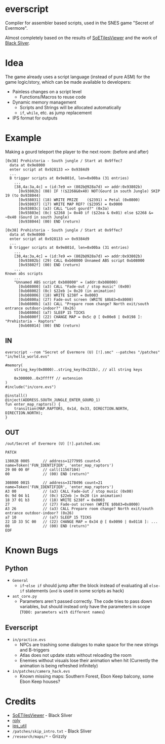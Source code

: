 # everscript
Compiler for assembler based scripts, used in the SNES game "Secret of Evermore".

Almost completely based on the results of [SoETilesViewer](https://github.com/black-sliver/SoETilesViewer) and the work of [Black Sliver](https://github.com/black-sliver).

# Idea
The game already uses a script language (instead of pure ASM) for the game logic/story, which can be made available to developers:

- Painless changes on a script level
  - Functions/Macros to reuse code
- Dynamic memory management
  - Scripts and Strings will be allocated automatically
  - `if`, `while`, etc. as jump replacement
- IPS format for outputs

# Example
Making a gourd teleport the player to the next room: (before and after)

```
[0x38] Prehistoria - South jungle / Start at 0x9ffec7
  data at 0x9e8000
  enter script at 0x928133 => 0x9384d9
  ...
  B trigger scripts at 0x9e801d, len=0x00ba (31 entries)
    ...
    [38,4a:3a,4c] = (id:7e9 => (802b@928a7d) => addr:0x93802b)
      [0x93802b] (08) IF !($2268&0x40) NOT(Gourd in south Jungle) SKIP 19 (to 0x938044)
      [0x938031] (18) WRITE PRIZE    ($2391) = Petal (0x0800)
      [0x938037] (17) WRITE MAP REF? ($2395) = 0x0000
      [0x93803c] (a3) CALL "Loot gourd?" (0x3a)
      [0x93803e] (0c) $2268 |= 0x40 if ($22ea & 0x01) else $2268 &= ~0x40 (Gourd in south Jungle)
      [0x938044] (00) END (return)
```
```
[0x38] Prehistoria - South jungle / Start at 0x9ffec7
  data at 0x9e8000
  enter script at 0x928133 => 0x9384d9
  ...
  B trigger scripts at 0x9e801d, len=0x00ba (31 entries)
    ...
    [38,4a:3a,4c] = (id:7e9 => (802b@928a7d) => addr:0x93802b)
      [0x93802b] (29) CALL 0xb08000 Unnamed ABS script 0xb08000
      [0x93802f] (00) END (return)
    ...
Known abs scripts
    ...
    "Unnamed ABS script 0xb08000" = (addr:0xb08000)
      [0xb08000] (a3) CALL "Fade-out / stop music" (0x00)
      [0xb08002] (0c) $22eb |= 0x20 (in animation)
      [0xb08006] (18) WRITE $238f = 0x0003
      [0xb0800a] (27) Fade-out screen (WRITE $0b83=0x8000)
      [0xb0800b] (a3) CALL "Prepare room change? North exit/south entrance outdoor-indoor?" (0x26)
      [0xb0800d] (a7) SLEEP 15 TICKS
      [0xb0800f] (22) CHANGE MAP = 0x5c @ [ 0x00e8 | 0x0198 ]: "Prehistoria - Raptors"
      [0xb08014] (00) END (return)
```
## IN
```
everscript --rom "Secret of Evermore (U) [!].smc" --patches "/patches" "in/hello_world.evs"
```
```
#memory(
    string_key(0x0000)..string_key(0x232b), // all string keys

    0x300000..0x3fffff // extension
)
#include("in/core.evs")

@install()
@inject(ADDRESS.SOUTH_JUNGLE_ENTER_GOURD_1)
fun enter_map_raptors() {
    transition(MAP.RAPTORS, 0x1d, 0x33, DIRECTION.NORTH, DIRECTION.NORTH);
}
```
## OUT
```
/out/Secret of Evermore (U) [!].patched.smc
```
```
PATCH

13802B 0005      // address=1277995 count=5 name=Token('FUN_IDENTIFIER', 'enter_map_raptors')
29 00 00 0F      // call(11567104)
00               // (00) END (return)"

308000 0015      // address=3178496 count=21 name=Token('FUN_IDENTIFIER', 'enter_map_raptors')
A3 00            // (a3) CALL Fade-out / stop music (0x00)
0c 9d 04 b1      // (0c) $22eb |= 0x20 (in animation)
18 37 01 b3      // (18) WRITE $238f = 0x0003
27               // (27) Fade-out screen (WRITE $0b83=0x8000)
A3 26            // (a3) CALL Prepare room change? North exit/south entrance outdoor-indoor? (0x26)
a7 10            // (a7) SLEEP 15 TICKS
22 1D 33 5C 00   // (22) CHANGE MAP = 0x34 @ [ 0x0090 | 0x0118 ]: ...
00               // (00) END (return)"
EOF
```

# Known Bugs
## Python

- ``General``
  - ``if``-``else if`` should jump after the block instead of evaluating all ``else-if`` statements (``end`` is used in some scripts as hack)
- ``ast_core.py``
  - Parameters aren't passed correctly. The code tries to pass down variables, but should instead only have the parameters in scope (``TODO: parameters with different names``)

## Everscript

- ``in/practice.evs``
  - NPCs are trashing some dialoges to make space for the new strings and B-triggers
  - Atlas does not update stats without reloading the room
  - Enemies without visuals lose their animation when hit (Currently the animation is being refreshed infinitely)
- ``in/patches/camera_hack.evs``
  - Known missing maps: Southern Forest, Ebon Keep balcony, some Ebon Keep houses?

# Credits
- [SoETilesViewer](https://github.com/black-sliver/SoETilesViewer) - Black Sliver
- [rply](https://github.com/alex/rply)
- [ips_util](https://github.com/nleseul/ips_util)
- `/patches/skip_intro.txt` - Black Sliver
- `/research/maps/*` - Grizzly
